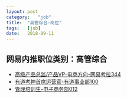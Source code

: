 ```yaml
---
layout:	post
category:	"job"
title:	"高管综合-岗位"
tags:	[job]
date:	2018-09-11
---
```

## 网易内推职位类别：高管综合
- [高级产品总监/产品VP-电商方向-网易考拉344](http://bole.netease.com/position/h5/detail.do?id=13107&rcode=D1O21582aT)
- [有道考神首席运营官-有道事业部100](http://bole.netease.com/position/h5/detail.do?id=8707&rcode=D1O21582aT)
- [管理培训生-电子商务部012](http://bole.netease.com/position/h5/detail.do?id=6417&rcode=D1O21582aT)
